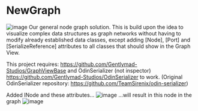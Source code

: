 # NewGraph
![image](https://user-images.githubusercontent.com/530629/219878506-2a12f872-cf5b-468e-8982-066c742bb8e7.png)
Our general node graph solution. This is build upon the idea to visualize complex data structures as graph networks without having to modify already established data classes, except adding [Node], [Port] and [SerializeReference] attributes to all classes that should show in the Graph View. 

This project requires:  https://github.com/Gentlymad-Studios/GraphViewBase and OdinSerializer (not inspector) https://github.com/Gentlymad-Studios/OdinSerializer to work. (Original OdinSerializer repository: https://github.com/TeamSirenix/odin-serializer)

Added INode and these attributes...
![image](https://user-images.githubusercontent.com/530629/219878624-4eb1f569-f0f8-45d0-b9a0-9915c7109de8.png)
...will result in this node in the graph
![image](https://user-images.githubusercontent.com/530629/219878644-5a1d0cba-7c56-477b-9bdd-afa7207478ce.png)
